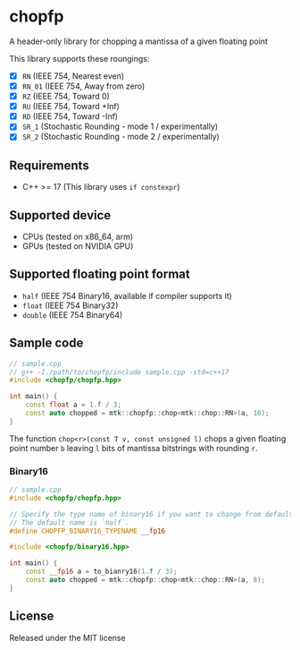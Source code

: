 # chopfp

A header-only library for chopping a mantissa of a given floating point

This library supports these roungings:
- [x] `RN` (IEEE 754, Nearest even)
- [x] `RN_01` (IEEE 754, Away from zero)
- [x] `RZ` (IEEE 754, Toward 0)
- [x] `RU` (IEEE 754, Toward +Inf)
- [x] `RD` (IEEE 754, Toward -Inf)
- [x] `SR_1` (Stochastic Rounding - mode 1 / experimentally)
- [x] `SR_2` (Stochastic Rounding - mode 2 / experimentally)

## Requirements
- C++ >= 17 (This library uses `if constexpr`)

## Supported device
- CPUs (tested on x86_64, arm)
- GPUs (tested on NVIDIA GPU)

## Supported floating point format
- `half` (IEEE 754 Binary16, available if compiler supports it)
- `float` (IEEE 754 Binary32)
- `double` (IEEE 754 Binary64)

## Sample code
```cpp
// sample.cpp
// g++ -I./path/to/chopfp/include sample.cpp -std=c++17
#include <chopfp/chopfp.hpp>

int main() {
	const float a = 1.f / 3;
	const auto chopped = mtk::chopfp::chop<mtk::chop::RN>(a, 10);
}
```

The function `chop<r>(const T v, const unsigned l)` chops a given floating point number `b` leaving `l` bits of mantissa bitstrings with rounding `r`.

### Binary16
```cpp
// sample.cpp
#include <chopfp/chopfp.hpp>

// Specify the type name of binary16 if you want to change from default name.
// The default name is `half`.
#define CHOPFP_BINARY16_TYPENAME __fp16

#include <chopfp/binary16.hpp>

int main() {
	const __fp16 a = to_bianry16(1.f / 3);
	const auto chopped = mtk::chopfp::chop<mtk::chop::RN>(a, 8);
}
```

## License
Released under the MIT license
